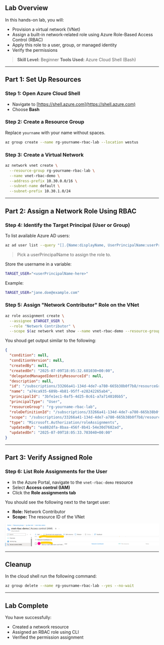 ## Lab Overview

In this hands-on lab, you will:

* Provision a virtual network (VNet)
* Assign a built-in network-related role using Azure Role-Based Access Control (RBAC)
* Apply this role to a user, group, or managed identity
* Verify the permissions

> **Skill Level:** Beginner
> **Tools Used:** Azure Cloud Shell (Bash)

---

## Part 1: Set Up Resources

### Step 1: Open Azure Cloud Shell

* Navigate to [https://shell.azure.com](https://shell.azure.com)
* Choose **Bash**

### Step 2: Create a Resource Group

Replace `yourname` with your name without spaces.

```bash
az group create --name rg-yourname-rbac-lab --location westus
```

### Step 3: Create a Virtual Network

```bash
az network vnet create \
  --resource-group rg-yourname-rbac-lab \
  --name vnet-rbac-demo \
  --address-prefix 10.30.0.0/16 \
  --subnet-name default \
  --subnet-prefix 10.30.1.0/24
```

---

## Part 2: Assign a Network Role Using RBAC

### Step 4: Identify the Target Principal (User or Group)

To list available Azure AD users:

```bash
az ad user list --query "[].{Name:displayName, UserPrincipalName:userPrincipalName}" -o table
```

> Pick a userPrincipalName to assign the role to.

Store the username in a variable:

```bash
TARGET_USER="<userPrincipalName-here>"
```

Example:

```bash
TARGET_USER="jane.doe@example.com"
```

### Step 5: Assign "Network Contributor" Role on the VNet

```bash
az role assignment create \
  --assignee $TARGET_USER \
  --role "Network Contributor" \
  --scope $(az network vnet show --name vnet-rbac-demo --resource-group rg-yourname-rbac-lab --query id -o tsv)
```

You shoud get output similar to the following:

```json
{
  "condition": null,
  "conditionVersion": null,
  "createdBy": null,
  "createdOn": "2025-07-09T18:05:32.601030+00:00",
  "delegatedManagedIdentityResourceId": null,
  "description": null,
  "id": "/subscriptions/33266a41-134d-4de7-a780-665b38b0f7b8/resourceGroups/rg-yourname-rbac-lab/providers/Microsoft.Network/virtualNetworks/vnet-rbac-demo/providers/Microsoft.Authorization/roleAssignments/a74ca935-689b-4b81-95ff-e28242265ab4",
  "name": "a74ca935-689b-4b81-95ff-e28242265ab4",
  "principalId": "3bfe1ec1-0af5-4d25-8c61-a7a714810bb5",
  "principalType": "User",
  "resourceGroup": "rg-yourname-rbac-lab",
  "roleDefinitionId": "/subscriptions/33266a41-134d-4de7-a780-665b38b0f7b8/providers/Microsoft.Authorization/roleDefinitions/4d97b98b-1d4f-4787-a291-c67834d212e7",
  "scope": "/subscriptions/33266a41-134d-4de7-a780-665b38b0f7b8/resourceGroups/rg-yourname-rbac-lab/providers/Microsoft.Network/virtualNetworks/vnet-rbac-demo",
  "type": "Microsoft.Authorization/roleAssignments",
  "updatedBy": "ea882dfa-8baa-456f-8b41-54e30d7682ad",
  "updatedOn": "2025-07-09T18:05:33.703040+00:00"
}
```

---

## Part 3: Verify Assigned Role

### Step 6: List Role Assignments for the User

- In the Azure Portal, navigate to the `vnet-rbac-demo` resource
- Select **Access control (IAM)**
- Click the **Role assignments tab**

You should see the following next to the target user:

* **Role:** Network Contributor
* **Scope:** The resource ID of the VNet

![alt text](image.png)

---

## Cleanup

In the cloud shell run the following command:

```bash
az group delete --name rg-yourname-rbac-lab --yes --no-wait
```

---

## Lab Complete

You have successfully:

* Created a network resource
* Assigned an RBAC role using CLI
* Verified the permission assignment